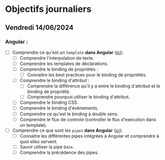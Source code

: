 # Objectifs journaliers

## Vendredi 14/06/2024

### Angular :

- [ ] Comprendre ce qu'est un `template` **dans Angular** ([ici](https://angular.dev/guide/templates)).
  - [ ] Comprendre l'interpolation de texte.
  - [ ] Comprendre les templates de déclarations.
  - [ ] Comprendre le binding de propriétés :
    - [ ] Connaitre les best practices pour le binding de propriétés.
  - [ ] Comprendre le binding d'attribut :
    - [ ] Comprendre la différence qu'il y a entre le binding d'attribut et le binding de propriété.
    - [ ] Comprendre pourquoi utiliser le binding d'attribut.
  - [ ] Comprendre le binding CSS.
  - [ ] Comprendre le binding d'évènements.
  - [ ] Comprendre ce qu'est le binding à double sens.
  - [ ] Comprendre le flux de controle (controller le flux d'exécution dans un template).
- [ ] Comprendre ce que sont les `pipes` **dans Angular** ([ici](https://angular.dev/guide/pipes)).
  - [ ] Connaitre les différentes pipes intégrées à Angular et comprendre à quoi elles servent.
  - [ ] Savoir utiliser la pipe `Date`.
  - [ ] Comprendre la précédence des pipes.